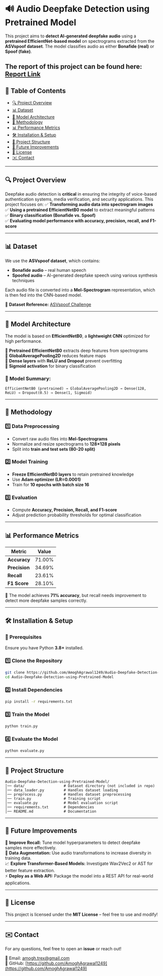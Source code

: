 # 🔊 Audio Deepfake Detection using Pretrained Model

This project aims to **detect AI-generated deepfake audio** using a **pretrained EfficientNet-based model** on spectrograms extracted from the **ASVspoof dataset**. The model classifies audio as either **Bonafide (real)** or **Spoof (fake)**.

The report of this project can be found here: [Report Link](https://github.com/AmoghAgrawal1249/Audio-Deepfake-Detection-using-Pretrained-Model/blob/main/Report.pdf)
---

## 📌 Table of Contents
- [🔍 Project Overview](#-project-overview)
- [📊 Dataset](#-dataset)
- [🧠 Model Architecture](#-model-architecture)
- [🚀 Methodology](#-methodology)
- [📊 Performance Metrics](#-performance-metrics)
- [🛠 Installation & Setup](#-installation--setup)
- [📂 Project Structure](#-project-structure)
- [📌 Future Improvements](#-future-improvements)
- [📜 License](#-license)
- [✉️ Contact](#-contact)

---

## 🔍 Project Overview

Deepfake audio detection is **critical** in ensuring the integrity of voice-based authentication systems, media verification, and security applications. This project focuses on:
✅ **Transforming audio data into spectrogram images**  
✅ **Using a pretrained EfficientNetB0 model** to extract meaningful patterns  
✅ **Binary classification (Bonafide vs. Spoof)**  
✅ **Evaluating model performance with accuracy, precision, recall, and F1-score**  

---

## 📊 Dataset

We use the **ASVspoof dataset**, which contains:
- **Bonafide audio** – real human speech
- **Spoofed audio** – AI-generated deepfake speech using various synthesis techniques

Each audio file is converted into a **Mel-Spectrogram** representation, which is then fed into the CNN-based model.

🔗 **Dataset Reference:** [ASVspoof Challenge](https://www.asvspoof.org/)

---

## 🧠 Model Architecture

The model is based on **EfficientNetB0**, a **lightweight CNN** optimized for high performance.

🔹 **Pretrained EfficientNetB0** extracts deep features from spectrograms  
🔹 **GlobalAveragePooling2D** reduces feature maps  
🔹 **Dense layers** with **ReLU and Dropout** prevent overfitting  
🔹 **Sigmoid activation** for binary classification  

### 🔧 Model Summary:
```plaintext
EfficientNetB0 (pretrained) → GlobalAveragePooling2D → Dense(128, ReLU) → Dropout(0.5) → Dense(1, Sigmoid)
```

---

## 🚀 Methodology

### 1️⃣ Data Preprocessing
- Convert raw audio files into **Mel-Spectrograms**
- Normalize and resize spectrograms to **128×128 pixels**
- Split into **train and test sets (80-20 split)**

### 2️⃣ Model Training
- **Freeze EfficientNetB0 layers** to retain pretrained knowledge
- Use **Adam optimizer (LR=0.0001)**
- Train for **10 epochs with batch size 16**

### 3️⃣ Evaluation
- Compute **Accuracy, Precision, Recall, and F1-score**
- Adjust prediction probability thresholds for optimal classification

---

## 📊 Performance Metrics

| Metric        | Value  |
|--------------|--------|
| **Accuracy**  | 71.00%  |
| **Precision** | 34.69%  |
| **Recall**    | 23.61%  |
| **F1 Score**  | 28.10%  |

🚀 The model achieves **71% accuracy**, but recall needs improvement to detect more deepfake samples correctly.

---

## 🛠 Installation & Setup

### 🔧 Prerequisites
Ensure you have Python **3.8+** installed.

### 1️⃣ Clone the Repository
```bash
git clone https://github.com/AmoghAgrawal1249/Audio-Deepfake-Detection-using-Pretrained-Model.git
cd Audio-Deepfake-Detection-using-Pretrained-Model
```

### 2️⃣ Install Dependencies
```bash
pip install -r requirements.txt
```

### 3️⃣ Train the Model
```bash
python train.py
```

### 4️⃣ Evaluate the Model
```bash
python evaluate.py
```

---

## 📂 Project Structure

```
Audio-Deepfake-Detection-using-Pretrained-Model/
│── data/                  # Dataset directory (not included in repo)
│── data_loader.py         # Handles dataset loading 
│── preprocess.py          # Handles dataset preprocessing 
│── train.py               # Training script
│── evaluate.py            # Model evaluation script
│── requirements.txt       # Dependencies
│── README.md              # Documentation
```

---

## 📌 Future Improvements

🚀 **Improve Recall:** Tune model hyperparameters to detect deepfake samples more effectively.  
🎯 **Data Augmentation:** Use audio transformations to increase diversity in training data.  
📈 **Explore Transformer-Based Models:** Investigate Wav2Vec2 or AST for better feature extraction.  
⚡ **Deploy as a Web API:** Package the model into a REST API for real-world applications.  

---

## 📜 License

This project is licensed under the **MIT License** – feel free to use and modify!

---

## ✉️ Contact

For any questions, feel free to open an **issue** or reach out!

📧 Email: [amogh.trex@gmail.com](mailto:amogh.trex@gmail.com)  
🔗 GitHub: [https://github.com/AmoghAgrawal1249](https://github.com/AmoghAgrawal1249)  
